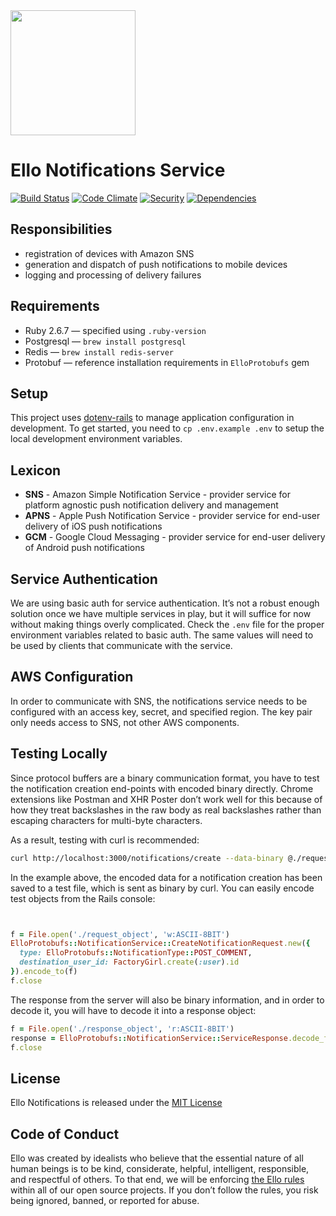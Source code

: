 <img src="http://d324imu86q1bqn.cloudfront.net/uploads/user/avatar/641/large_Ello.1000x1000.png" width="200px" height="200px" />

# Ello Notifications Service

[![Build Status](https://travis-ci.org/ello/ello-notifications.svg?branch=master)](https://travis-ci.org/ello/ello-notifications)
[![Code Climate](https://codeclimate.com/github/ello/ello-notifications/badges/gpa.svg)](https://codeclimate.com/github/ello/ello-notifications)
[![Security](https://hakiri.io/github/ello/ello-notifications/master.svg)](https://hakiri.io/github/ello/ello-notifications/master)
[![Dependencies](https://img.shields.io/gemnasium/ello/ello-notifications.svg)](https://gemnasium.com/ello/ello-notifications)

## Responsibilities

- registration of devices with Amazon SNS
- generation and dispatch of push notifications to mobile devices
- logging and processing of delivery failures

## Requirements

- Ruby 2.6.7 — specified using `.ruby-version`
- Postgresql — `brew install postgresql`
- Redis — `brew install redis-server`
- Protobuf — reference installation requirements in `ElloProtobufs` gem

## Setup

This project uses [dotenv-rails](https://github.com/bkeepers/dotenv) to
manage application configuration in development. To get started, you
need to `cp .env.example .env` to setup the local development
environment variables.

## Lexicon

- **SNS** - Amazon Simple Notification Service - provider service for
  platform agnostic push notification delivery and management
- **APNS** - Apple Push Notification Service - provider service for
  end-user delivery of iOS push notifications
- **GCM** - Google Cloud Messaging - provider service for end-user
  delivery of Android push notifications

## Service Authentication

We are using basic auth for service authentication. It’s not a robust
enough solution once we have multiple services in play, but it will
suffice for now without making things overly complicated. Check the
`.env` file for the proper environment variables related to basic auth.
The same values will need to be used by clients that communicate with
the service.

## AWS Configuration

In order to communicate with SNS, the notifications service needs to be
configured with an access key, secret, and specified region. The key
pair only needs access to SNS, not other AWS components.

## Testing Locally

Since protocol buffers are a binary communication format, you have to
test the notification creation end-points with encoded binary directly.
Chrome extensions like Postman and XHR Poster don’t work well for this
because of how they treat backslashes in the raw body as real
backslashes rather than escaping characters for multi-byte characters.

As a result, testing with curl is recommended:

```bash
curl http://localhost:3000/notifications/create --data-binary @./request_object -H "Content-Type: application/octet-stream" -H "Accept: application/octet-stream" > response_object
```

In the example above, the encoded data for a notification creation has
been saved to a test file, which is sent as binary by curl. You can easily encode
test objects from the Rails console:

```ruby


f = File.open('./request_object', 'w:ASCII-8BIT')
ElloProtobufs::NotificationService::CreateNotificationRequest.new({
  type: ElloProtobufs::NotificationType::POST_COMMENT,
  destination_user_id: FactoryGirl.create(:user).id
}).encode_to(f)
f.close
```

The response from the server will also be binary information, and in
order to decode it, you will have to decode it into a response object:

```ruby
f = File.open('./response_object', 'r:ASCII-8BIT')
response = ElloProtobufs::NotificationService::ServiceResponse.decode_from(f)
f.close
```

## License

Ello Notifications is released under the [MIT License](blob/master/LICENSE.txt)

## Code of Conduct

Ello was created by idealists who believe that the essential nature of all human beings is to be kind, considerate, helpful, intelligent, responsible, and respectful of others. To that end, we will be enforcing [the Ello rules](https://ello.co/wtf/policies/rules/) within all of our open source projects. If you don’t follow the rules, you risk being ignored, banned, or reported for abuse.
